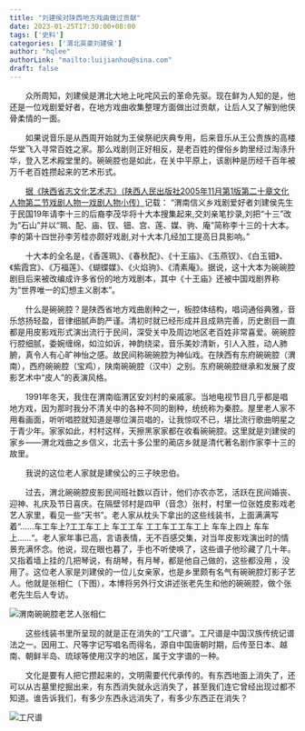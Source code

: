 ```yaml
---
title: "刘建侯对陕西地方戏曲做过贡献"
date: 2023-01-25T17:30:00+08:00
tags: ['史料']
categories: ['渭北英豪刘建侯']
author: "hqlee"
authorLink: "mailto:luijianhou@sina.com"
draft: false
---
```


　　众所周知，刘建侯是渭北大地上叱咤风云的革命先驱。现在鲜为人知的是，他还是一位戏剧爱好者，在地方戏曲收集整理方面做出过贡献，让后人又了解到他侠骨柔情的一面。

　　如果说音乐是从西周开始就为王侯祭祀庆典专用，后来音乐从王公贵族的高楼华堂飞入寻常百姓之家。那么戏剧则正好相反，是老百姓的俚俗乡韵里经过淘涤升华，登入艺术殿堂里的。碗碗腔也是如此，在关中平原上，该剧种是历经千百年被万千老百姓攒起来的艺术形式。

　　[据《陕西省志文化艺术志》（陕西人民出版社2005年11月第1版第二十章文化人物第二节戏剧人物一戏剧人物小传）](http://dfz.shaanxi.gov.cn/sqzlk/xbsxsz/szdyl/whysz/201701/t20170116_832030.html)记载： “渭南信义乡戏剧爱好者刘建侯先生于民国19年请李十三的后裔李茂华将十大本搜集起来,交刘亲笔抄录,刘把“十三”改为“石山”并以“珮、配、庙、钗、钿、宫、莲、媒、驹、庵”简称李十三的十大本。李的第十四世孙李芳桂亦颇好戏剧,对十大本几经加工提高日具影响。”


　　十大本的全名是，《香莲珮》、《春秋配》、《十王庙》、《玉燕钗》、《白玉钿》、《紫霞宫》、《万福莲》、《蝴蝶媒》、《火焰驹》、《清素庵》。据说，这十大本为碗碗腔剧目后来被改编成许多省份的地方戏剧本，其中《十王庙》还被中国戏剧界称为“世界唯一的幻想主义剧本”。

　　什么是碗碗腔？是陕西省地方戏曲剧种之一，板腔体结构，唱词通俗典雅，音乐悠扬轻盈，音律细腻声韵严谨。清初时就已经形成并且成熟完善，历史剧目一直都是用皮影戏形式演出流行于民间，深受关中及周边地区老百姓非常喜爱。碗碗腔行腔细腻，委婉缠绵，如泣如诉，神韵绕梁，音乐美妙清新，引人入胜，动人肺腑，真令人有心旷神怡之感。故民间称碗碗腔为神仙戏。在陕西有东府碗碗腔（渭南），西府碗碗腔（宝鸡），陕南碗碗腔（汉中）之别。东府碗碗腔继承和发展了皮影艺术中“皮人”的表演风格。

　　1991年冬天，我住在渭南临渭区安刘村的亲戚家。当地电视节目几乎都是唱地方戏，因为那时我分不清关中的各种不同的剧种，统统称为秦腔。屋里老人家不用看画面，听听唱腔就知道是哪位演员唱的，让我惊叹不已，堪比流行歌曲明星之于青少年。家家如此，村村这样，天擦黑家家都在收看碗碗腔。这里就是刘建侯的家乡——渭北戏曲之乡信义，北去十多公里的蔺店乡就是清代著名剧作家李十三的故里。

　　我说的这位老人家就是建侯公的三子映忠伯。

　　过去，渭北碗碗腔皮影民间班社数以百计，他们亦农亦艺，活跃在民间婚丧、迎神、礼庆及节日喜庆。在隔壁邻村是四甲（音念）张村，村里一位张姓皮影戏老艺人家里，看见一些“天书”。老人家从枕头下拿出的这些线装书，上面满满写着“……车工车上?工工车工上 车工工车 工工车工工车工上 车车上四上 车车上……“。老人家年事已高，言语表情，无不百感交集，对当年皮影戏演出时的情景充满怀念。他说，现在眼也暮了，手也不听使唤了，这些谱子他珍藏了几十年。又指着墙上挂的几把琴说，有胡琴，有月琴，都是他自己做的，这些都没用 ，没用了。这位老人家是刘建侯的一位儿女亲家，也是乡里颇有名气有碗碗腔灯影子艺人。他就是张相仁（下图），本博将另外行文讲述张老先生和他的碗碗腔，做个张老先生后人专访。

![渭南碗碗腔老艺人张相仁](/images/ljh/image张相仁002.jpg "渭南碗碗腔老艺人张相仁")
   
　　这些线装书里所呈现的就是正在消失的“工尺谱”。工尺谱是中国汉族传统记谱法之一。因用工、尺等字记写唱名而得名，源自中国唐朝时期，后传至日本、越南、朝鲜半岛、琉球等使用汉字的地区，属于文字谱的一种。

　　文化是要有人把它攒起来的，文明需要代代承传的。有东西地面上消失了，还可以从古墓里挖掘出来，有东西消失就永远消失了，甚至我们连它曾经出现过都不知道。谁告诉我们，有多少东西永远消失了，有多少东西正在消失？

![工尺谱](/images/ljh/image工尺谱001.jpg "工尺谱")


